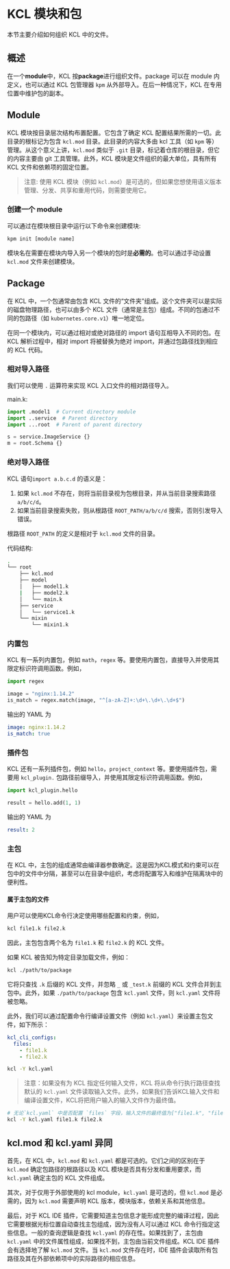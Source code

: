 # KCL 模块和包

本节主要介绍如何组织 KCL 中的文件。

## 概述

在一个**module**中，KCL 按**package**进行组织文件。package 可以在 module 内定义，也可以通过 KCL 包管理器 `kpm` 从外部导入。在后一种情况下，KCL 在专用位置中维护包的副本。

## Module

KCL 模块按目录层次结构布置配置。它包含了确定 KCL 配置结果所需的一切。此目录的根标记为包含 `kcl.mod` 目录。此目录的内容大多由 kcl 工具（如 `kpm` 等）管理。从这个意义上讲，`kcl.mod` 类似于 `.git` 目录，标记着仓库的根目录，但它的内容主要由 git 工具管理。此外，KCL 模块是文件组织的最大单位，具有所有 KCL 文件和依赖项的固定位置。

> 注意: 使用 KCL 模块（例如 `kcl.mod`）是可选的，但如果您想使用语义版本管理、分发、共享和重用代码，则需要使用它。

### 创建一个 module

可以通过在模块根目录中运行以下命令来创建模块:

```bash
kpm init [module name]
```

模块名在需要在模块内导入另一个模块的包时是**必需的**。也可以通过手动设置 `kcl.mod` 文件来创建模块。

## Package

在 KCL 中，一个包通常由包含 KCL 文件的“文件夹”组成。这个文件夹可以是实际的磁盘物理路径，也可以由多个 KCL 文件（通常是主包）组成。不同的包通过不同的包路径（如 `kubernetes.core.v1`）唯一地定位。

在同一个模块内，可以通过相对或绝对路径的 import 语句互相导入不同的包。在 KCL 解析过程中，相对 import 将被替换为绝对 import，并通过包路径找到相应的 KCL 代码。

### 相对导入路径

我们可以使用 `.` 运算符来实现 KCL 入口文件的相对路径导入。

main.k:

```python
import .model1  # Current directory module
import ..service  # Parent directory
import ...root  # Parent of parent directory

s = service.ImageService {}
m = root.Schema {}
```

### 绝对导入路径

KCL 语句`import a.b.c.d` 的语义是：

1. 如果 `kcl.mod` 不存在，则将当前目录视为包根目录，并从当前目录搜索路径 `a/b/c/d`。
2. 如果当前目录搜索失败，则从根路径 `ROOT_PATH/a/b/c/d` 搜索，否则引发导入错误。

根路径 `ROOT_PATH` 的定义是相对于 `kcl.mod` 文件的目录。

代码结构:

```bash
. 
└── root
    ├── kcl.mod
    ├── model
    │   ├── model1.k
    |   ├── model2.k
    │   └── main.k
    ├── service
    │   └── service1.k
    └── mixin
        └── mixin1.k
```

### 内置包

KCL 有一系列内置包，例如 `math`，`regex` 等。要使用内置包，直接导入并使用其限定标识符调用函数。例如，

```python
import regex

image = "nginx:1.14.2"
is_match = regex.match(image, "^[a-zA-Z]+:\d+\.\d+\.\d+$")

```

输出的 YAML 为

```yaml
image: nginx:1.14.2
is_match: true
```

### 插件包

<!--TODO: scenario-related kcl-plugin examples-->

KCL 还有一系列插件包，例如 `hello`，`project_context` 等。要使用插件包，需要用 `kcl_plugin.` 包路径前缀导入，并使用其限定标识符调用函数。例如，

```python
import kcl_plugin.hello

result = hello.add(1, 1)
```

输出的 YAML 为

```yaml
result: 2
```

### 主包

在 KCL 中，主包的组成通常由编译器参数确定。这是因为KCL模式和约束可以在包中的文件中分隔，甚至可以在目录中组织，考虑将配置写入和维护在隔离块中的便利性。

#### 属于主包的文件

用户可以使用KCL命令行决定使用哪些配置和约束，例如，

```bash
kcl file1.k file2.k
```

因此，主包包含两个名为 `file1.k` 和 `file2.k` 的 KCL 文件。

如果 KCL 被告知为特定目录加载文件，例如：

```bash
kcl ./path/to/package
```

它将只查找 `.k` 后缀的 KCL 文件，并忽略 `_` 或 `_test.k` 前缀的 KCL 文件合并到主包中。此外，如果 `./path/to/package` 包含 `kcl.yaml` 文件，则 `kcl.yaml` 文件将被忽略。

此外，我们可以通过配置命令行编译设置文件（例如 `kcl.yaml`）来设置主包文件，如下所示：

```yaml
kcl_cli_configs:
  files:
    - file1.k
    - file2.k
```

```bash
kcl -Y kcl.yaml
```

> 注意：如果没有为 KCL 指定任何输入文件，KCL 将从命令行执行路径查找默认的 `kcl.yaml` 文件读取输入文件。此外，如果我们告诉KCL输入文件和编译设置文件，KCL将把用户输入的输入文件作为最终值。

```bash
# 无论`kcl.yaml` 中是否配置 `files` 字段，输入文件的最终值为["file1.k", "file2.k"]
kcl -Y kcl.yaml file1.k file2.k
```

## kcl.mod 和 kcl.yaml 异同

首先，在 KCL 中，`kcl.mod` 和 `kcl.yaml` 都是可选的。它们之间的区别在于 `kcl.mod` 确定包路径的根路径以及 KCL 模块是否具有分发和重用要求，而 `kcl.yaml` 确定主包的 KCL 文件组成。

其次，对于仅用于外部使用的 kcl module，`kcl.yaml` 是可选的，但 `kcl.mod` 是必需的，因为 `kcl.mod` 需要声明 KCL 版本，模块版本，依赖关系和其他信息。

最后，对于 KCL IDE 插件，它需要知道主包信息才能形成完整的编译过程，因此它需要根据光标位置自动查找主包组成，因为没有人可以通过 KCL 命令行指定这些信息。一般的查询逻辑是查找 `kcl.yaml` 的存在性。如果找到了，主包由 `kcl.yaml` 中的文件属性组成，如果找不到，主包由当前文件组成。KCL IDE 插件会有选择地了解 `kcl.mod` 文件。当 `kcl.mod` 文件存在时，IDE 插件会读取所有包路径及其在外部依赖项中的实际路径的相应信息。
